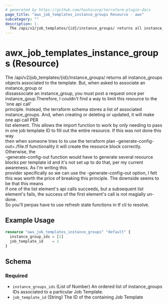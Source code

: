 ```yaml
---
# generated by https://github.com/hashicorp/terraform-plugin-docs
page_title: "awx_job_templates_instance_groups Resource - awx"
subcategory: ""
description: |-
  The /api/v2/job_templates/{id}/instance_groups/ returns all instance_groups objects associated to the template. But, when asked to associate an instance_group or dissassociate an instance_group, you must post a request once per instance_goup.Therefore, I couldn't find a way to limit this resource to the 'one api call' principle. Instead, the terraform schema stores a list of associated instance_groups. And, when creating or deleting or updated, it will make one api call PER list element. This allows the import function to work by only needing to pass in one job template ID to fill out the entire resource. If this was not done this way then when someone tries to to use the terraform plan -generate-config-out=./file.tf functionality it will create the resource block correctly. Otherwise, the -generate-config-out function would have to generate several resource blocks per template id and it's not set up to do that, per my current awareness. As I'm writing this provider specifically so we can use the -generate-config-out option, I felt this was worth the price of breaking this principle. The downside seems to be that this means if one of the list element's api calls succeeds, but a subsequent list element's fails, the success of the first element's call is not magially un-done. So you'll perpas have to use refresh state functions in tf cli to resolve.
---
```


# awx_job_templates_instance_groups (Resource)

The /api/v2/job_templates/{id}/instance_groups/ returns all instance_groups objects associated to the template. But, when asked to associate an instance_group or \
                              dissassociate an instance_group, you must post a request once per instance_goup.Therefore, I couldn't find a way to limit this resource to the 'one api call' \
                              principle. Instead, the terraform schema stores a list of associated instance_groups. And, when creating or deleting or updated, it will make one api call PER \
                              list element. This allows the import function to work by only needing to pass in one job template ID to fill out the entire resource. If this was not done this way \
                              then when someone tries to to use the terraform plan -generate-config-out=./file.tf functionality it will create the resource block correctly. Otherwise, the \
                              -generate-config-out function would have to generate several resource blocks per template id and it's not set up to do that, per my current awareness. As I'm writing this \
                              provider specifically so we can use the -generate-config-out option, I felt this was worth the price of breaking this principle. The downside seems to be that this means \
							  if one of the list element's api calls succeeds, but a subsequent list element's fails, the success of the first element's call is not magially un-done. \
							  So you'll perpas have to use refresh state functions in tf cli to resolve.

## Example Usage

```terraform
resource "awx_job_templates_instance_groups" "default" {
  instance_group_ids = [1]
  job_template_id    = 1
}
```

<!-- schema generated by tfplugindocs -->
## Schema

### Required

- `instance_groups_ids` (List of Number) An ordered list of instance_groups IDs associated to a particular Job Template.
- `job_template_id` (String) The ID of the containing Job Template
